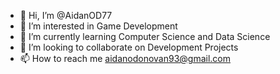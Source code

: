 - 👋 Hi, I’m @AidanOD77
- 👀 I’m interested in Game Development
- 🌱 I’m currently learning Computer Science and Data Science
- 💞️ I’m looking to collaborate on Development Projects
- 📫 How to reach me aidanodonovan93@gmail.com

<!---
AidanOD77/AidanOD77 is a ✨ special ✨ repository because its `README.md` (this file) appears on your GitHub profile.
You can click the Preview link to take a look at your changes.
--->
